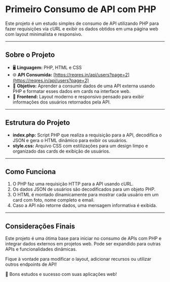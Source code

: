 # Primeiro Consumo de API com PHP

Este projeto é um estudo simples de consumo de API utilizando PHP para fazer requisições via cURL e exibir os dados obtidos em uma página web com layout minimalista e responsivo.

---

## Sobre o Projeto

- 🖥️ **Linguagem:** PHP, HTML e CSS  
- 🌐 **API Consumida:** [https://reqres.in/api/users?page=2](https://reqres.in/api/users?page=2)  
- 🎯 **Objetivo:** Aprender a consumir dados de uma API externa usando PHP e formatar esses dados em cards na interface web.  
- 🎨 **Frontend:** Layout moderno e responsivo pensado para exibir informações dos usuários retornados pela API.

---

## Estrutura do Projeto

- **index.php:** Script PHP que realiza a requisição para a API, decodifica o JSON e gera o HTML dinâmico para exibir os usuários.  
- **style.css:** Arquivo CSS com estilizações para um design limpo e organizado das cards de exibição de usuários.

---

## Como Funciona

1. O PHP faz uma requisição HTTP para a API usando cURL.  
2. Os dados JSON de usuários são decodificados para um objeto PHP.  
3. O HTML é montado dinamicamente para mostrar cada usuário em um card com foto, nome completo e email.  
4. Caso a API não retorne dados, uma mensagem informativa é exibida.  

---


## Considerações Finais

Este projeto é uma ótima base para iniciar no consumo de APIs com PHP e integrar dados externos em projetos web. Pode ser expandido para outras APIs e funcionalidades dinâmicas.

Fique à vontade para modificar o layout, adicionar recursos ou utilizar outros endpoints de API!

🚀 Bons estudos e sucesso com suas aplicações web!
